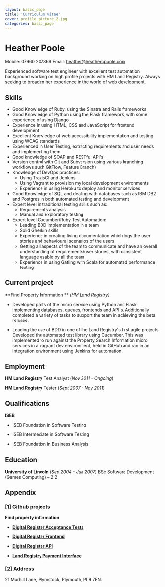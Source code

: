 ```yaml
---
layout: basic_page
title: 'Curriculum vitae'
cover: profile_picture_2.jpg
categories: basic_page
---
```


# Heather Poole

Mobile: 07960 207369
Email: heather@heathercpoole.com

Experienced software test engineer with excellent test automation background working on high profile projects with HM Land Registry.  Always seeking to broaden her experience in the world of web development.

## Skills
* Good Knowledge of Ruby, using the Sinatra and Rails frameworks
* Good Knowledge of Python using the Flask framework, with some experience of using Django
* Experience in using HTML, CSS and JavaScript for frontend development
* Excellent Knowledge of web accessibility implementation and testing using WCAG standards
* Experienced in User Testing, extracting requirements and user needs and implementing them
* Good knowledge of SOAP and RESTful API's
* Version control with Git and Subversion using various branching workflows such GitFlow, Feature Branch)
* Knowledge of DevOps practices:
    * Using TravisCI and Jenkins
    * Using Vagrant to provision my local development environments
    * Experience in using Heroku to deploy and monitor services
* Good Knowledge of SQL and dealing with databases such as IBM DB2 and Postgres in both automated testing and development
* Expert level in traditional testing skills such as:
	* Requirements analysis
	* Manual and Exploratory testing
* Expert level Cucumber/Ruby Test Automation:
    * Leading BDD implementation in a team
    * Solid Gherkin skills
    * Experience in creating living documentation which logs the user stories and behavioural scenarios of the users
    * Getting all aspects of the team to communicate and have an overall understanding of requirements/user stories, with consistent language usable by all the team
    * Experience in using Gatling with Scala for automated performance testing


## Current project

**Find Property Information **
_(HM Land Registry)_

* Developed parts of the micro service using Python and Flask implementing databases, queues, frontends and API's.  Additionally completed a variety of tasks to support the team in achieving the beta release.

* Leading the use of BDD in one of the Land Registry's first agile projects.  Developed the automated test library using Cucumber.  This was implemented to run against the Property Search Information micro services in a vagrant dev environment, held in GitHub and ran in an integration environment using Jenkins for automation.


## Employment

**HM Land Registry**
Test Analyst
(_Nov 2011 - Ongoing_)
<!--Stuff-->

**HM Land Registry**
Tester
(_Sept 2007 - Nov 2011_)
<!--Stuff.-->

## Qualifications

**ISEB**

* ISEB Foundation in Software Testing

* ISEB Intermediate in Software Testing

* ISEB Foundation in Business Analysis


## Education

**University of Lincoln**
(_Sep 2004 - Jun 2007_)
BSc Software Development (Games Computing) – 2:2
<!---->

## Appendix

### [1] Github projects

**Find property information**

* **[Digital Register Acceptance Tests](https://github.com/LandRegistry/digital-register-acceptance-tests)**


* **[Digital Register Frontend](https://github.com/LandRegistry/digital-register-frontend)**

* **[Digital Register API](https://github.com/LandRegistry/digital-register-api)**

* **[Land Registry Payment Interface](https://github.com/LandRegistry/land-registry-payment-interface)**


### [2] Address
21 Murhill Lane, Plymstock, Plymouth, PL9 7FN.
